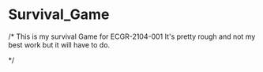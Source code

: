 # Survival_Game
/*
This is my survival Game for ECGR-2104-001
It's pretty rough and not my best work but it will have to do.

*/
